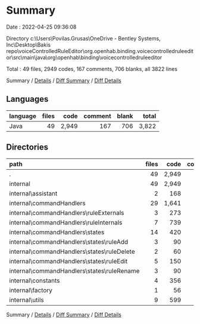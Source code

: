 # Summary

Date : 2022-04-25 09:36:08

Directory c:\Users\Povilas.Grusas\OneDrive - Bentley Systems, Inc\Desktop\Bakis repo\voiceControlledRuleEditor\org.openhab.binding.voicecontrolledruleeditor\src\main\java\org\openhab\binding\voicecontrolledruleeditor

Total : 49 files,  2949 codes, 167 comments, 706 blanks, all 3822 lines

Summary / [Details](details.md) / [Diff Summary](diff.md) / [Diff Details](diff-details.md)

## Languages
| language | files | code | comment | blank | total |
| :--- | ---: | ---: | ---: | ---: | ---: |
| Java | 49 | 2,949 | 167 | 706 | 3,822 |

## Directories
| path | files | code | comment | blank | total |
| :--- | ---: | ---: | ---: | ---: | ---: |
| . | 49 | 2,949 | 167 | 706 | 3,822 |
| internal | 49 | 2,949 | 167 | 706 | 3,822 |
| internal\assistant | 2 | 168 | 1 | 43 | 212 |
| internal\commandHandlers | 29 | 1,641 | 20 | 418 | 2,079 |
| internal\commandHandlers\ruleExternals | 3 | 273 | 4 | 77 | 354 |
| internal\commandHandlers\ruleInternals | 7 | 739 | 13 | 153 | 905 |
| internal\commandHandlers\states | 14 | 420 | 2 | 127 | 549 |
| internal\commandHandlers\states\ruleAdd | 3 | 90 | 0 | 27 | 117 |
| internal\commandHandlers\states\ruleDelete | 2 | 60 | 0 | 18 | 78 |
| internal\commandHandlers\states\ruleEdit | 5 | 150 | 0 | 45 | 195 |
| internal\commandHandlers\states\ruleRename | 3 | 90 | 0 | 27 | 117 |
| internal\constants | 4 | 356 | 20 | 60 | 436 |
| internal\factory | 1 | 56 | 18 | 11 | 85 |
| internal\utils | 9 | 599 | 19 | 133 | 751 |

Summary / [Details](details.md) / [Diff Summary](diff.md) / [Diff Details](diff-details.md)